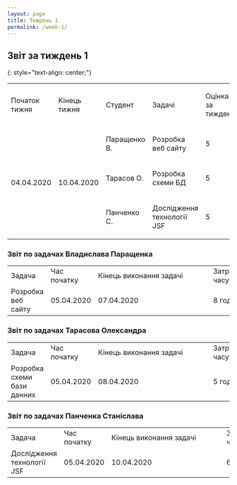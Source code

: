 ```yaml
---
layout: page
title: Тиждень 1
permalink: /week-1/
---
```


## Звіт за тиждень 1
{: style="text-align: center;"}
<table class="c3">
    <tbody>
        <tr class="c0">
            <td class="c5" colspan="1" rowspan="1">
                <p class="c7"><span class="c4">Початок тижня</span></p>
            </td>
            <td class="c5" colspan="1" rowspan="1">
                <p class="c7"><span class="c4">Кінець тижня</span></p>
            </td>
            <td class="c5" colspan="1" rowspan="1">
                <p class="c7"><span class="c8 c4">Студент</span></p>
            </td>
            <td class="c5" colspan="1" rowspan="1">
                <p class="c7"><span class="c8 c4">Задачі</span></p>
            </td>
            <td class="c5" colspan="1" rowspan="1">
                <p class="c7"><span class="c4 c8">Оцінка за тиждень </span></p>
            </td>
        </tr>
        <tr class="c0">
            <td class="c5" colspan="1" rowspan="3">
                <p class="c9"><span class="c10">04.04.2020</span></p>
            </td>
            <td class="c5" colspan="1" rowspan="3">
                <p class="c9"><span class="c10">10.04.2020</span></p>
            </td>
            <td class="c5" colspan="1" rowspan="1">
                <p class="c7"><span class="c6">Паращенко В.</span></p>
            </td>
            <td class="c5" colspan="1" rowspan="1">
                <p class="c7"><span class="c6">Розробка веб сайту</span></p>
            </td>
            <td class="c5" colspan="1" rowspan="1">
                <p class="c7"><span class="c6">5</span></p>
            </td>
        </tr>
        <tr class="c0">
            <td class="c5" colspan="1" rowspan="1">
                <p class="c7"><span class="c6">Тарасов О.</span></p>
            </td>
            <td class="c5" colspan="1" rowspan="1">
                <p class="c1"><span class="c6">Розробка схеми БД
                    </span></p>
            </td>
            <td class="c5" colspan="1" rowspan="1">
                <p class="c1"><span class="c6">5</span></p>
            </td>
        </tr>
        <tr class="c0">
            <td class="c5" colspan="1" rowspan="1">
                <p class="c7"><span class="c6">Панченко С.</span></p>
            </td>
            <td class="c5" colspan="1" rowspan="1">
                <p class="c1"><span class="c6">Дослідження технології JSF</span></p>
            </td>
            <td class="c5" colspan="1" rowspan="1">
                <p class="c1"><span class="c6">5</span></p>
            </td>
        </tr>
    </tbody>
</table>

### Звіт по задачах Владислава Паращенка

<table class="waffle" cellspacing="0" cellpadding="0">
    <tbody>
        <tr style="height:20px;">
            <td class="s0" dir="ltr">Задача</td>
            <td class="s0" dir="ltr">Час початку</td>
            <td class="s0 softmerge" dir="ltr">
                <div class="softmerge-inner" style="width: 245px; left: -1px;">Кінець виконання задачі</div>
            </td>
            <td class="s0" dir="ltr">Затрачено часу</td>
        </tr>
        <td class="s2" dir="ltr">Розробка веб сайту</td>
        <td class="s3" dir="ltr">05.04.2020</td>
        <td class="s3" dir="ltr">07.04.2020</td>
        <td class="s2" dir="ltr">8 годин</td>
    </tbody>
</table>
       
### Звіт по задачах Тарасова Олександра

<table class="waffle" cellspacing="0" cellpadding="0">
    <tbody>
        <tr style="height:20px;">
            <td class="s0" dir="ltr">Задача</td>
            <td class="s0" dir="ltr">Час початку</td>
            <td class="s0 softmerge" dir="ltr">
                <div class="softmerge-inner" style="width: 245px; left: -1px;">Кінець виконання задачі</div>
            </td>
            <td class="s0" dir="ltr">Затрачено часу</td>
        </tr>
        <tr>
            <td class="s2" dir="ltr">Розробка схеми бази данних</td>
            <td class="s3" dir="ltr">05.04.2020</td>
            <td class="s3" dir="ltr">08.04.2020</td>
            <td class="s2" dir="ltr">5 годин</td>
        </tr>
    </tbody>
</table>
  
### Звіт по задачах Панченка Станіслава

<table class="waffle" cellspacing="0" cellpadding="0">
    <tbody>
        <tr style="height:20px;">
            <td class="s0" dir="ltr">Задача</td>
            <td class="s0" dir="ltr">Час початку</td>
            <td class="s0 softmerge" dir="ltr">
                <div class="softmerge-inner" style="width: 245px; left: -1px;">Кінець виконання задачі</div>
            </td>
            <td class="s0" dir="ltr">Затрачено часу</td>
        </tr>
        <tr>
            <td class="s2" dir="ltr">
                Дослідження технології JSF</td>
            <td class="s3" dir="ltr">05.04.2020</td>
            <td class="s3" dir="ltr">10.04.2020</td>
            <td class="s2" dir="ltr">6 годин</td>
        </tr>
    </tbody>
</table>
